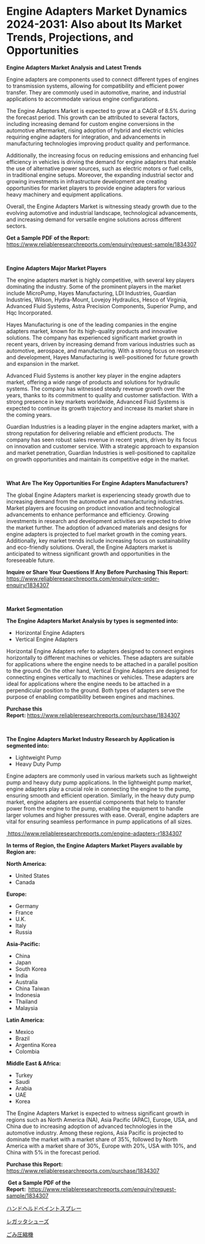 <p><h1>Engine Adapters Market Dynamics 2024-2031: Also about Its Market Trends, Projections, and Opportunities</h1></p><p><strong>Engine Adapters Market Analysis and Latest Trends</strong></p>
<p><p>Engine adapters are components used to connect different types of engines to transmission systems, allowing for compatibility and efficient power transfer. They are commonly used in automotive, marine, and industrial applications to accommodate various engine configurations.</p><p>The Engine Adapters Market is expected to grow at a CAGR of 8.5% during the forecast period. This growth can be attributed to several factors, including increasing demand for custom engine conversions in the automotive aftermarket, rising adoption of hybrid and electric vehicles requiring engine adapters for integration, and advancements in manufacturing technologies improving product quality and performance.</p><p>Additionally, the increasing focus on reducing emissions and enhancing fuel efficiency in vehicles is driving the demand for engine adapters that enable the use of alternative power sources, such as electric motors or fuel cells, in traditional engine setups. Moreover, the expanding industrial sector and growing investments in infrastructure development are creating opportunities for market players to provide engine adapters for various heavy machinery and equipment applications.</p><p>Overall, the Engine Adapters Market is witnessing steady growth due to the evolving automotive and industrial landscape, technological advancements, and increasing demand for versatile engine solutions across different sectors.</p></p>
<p><strong>Get a Sample PDF of the Report:&nbsp;</strong> <a href="https://www.reliableresearchreports.com/enquiry/request-sample/1834307">https://www.reliableresearchreports.com/enquiry/request-sample/1834307</a></p>
<p>&nbsp;</p>
<p><strong>Engine Adapters Major Market Players</strong></p>
<p><p>The engine adapters market is highly competitive, with several key players dominating the industry. Some of the prominent players in the market include MicroPump, Hayes Manufacturing, LDI Industries, Guardian Industries, Wilson, Hydra-Mount, Lovejoy Hydraulics, Hesco of Virginia, Advanced Fluid Systems, Astra Precision Components, Superior Pump, and Hqc Incorporated.</p><p>Hayes Manufacturing is one of the leading companies in the engine adapters market, known for its high-quality products and innovative solutions. The company has experienced significant market growth in recent years, driven by increasing demand from various industries such as automotive, aerospace, and manufacturing. With a strong focus on research and development, Hayes Manufacturing is well-positioned for future growth and expansion in the market.</p><p>Advanced Fluid Systems is another key player in the engine adapters market, offering a wide range of products and solutions for hydraulic systems. The company has witnessed steady revenue growth over the years, thanks to its commitment to quality and customer satisfaction. With a strong presence in key markets worldwide, Advanced Fluid Systems is expected to continue its growth trajectory and increase its market share in the coming years.</p><p>Guardian Industries is a leading player in the engine adapters market, with a strong reputation for delivering reliable and efficient products. The company has seen robust sales revenue in recent years, driven by its focus on innovation and customer service. With a strategic approach to expansion and market penetration, Guardian Industries is well-positioned to capitalize on growth opportunities and maintain its competitive edge in the market.</p></p>
<p>&nbsp;</p>
<p><strong>What Are The Key Opportunities For Engine Adapters Manufacturers?</strong></p>
<p><p>The global Engine Adapters market is experiencing steady growth due to increasing demand from the automotive and manufacturing industries. Market players are focusing on product innovation and technological advancements to enhance performance and efficiency. Growing investments in research and development activities are expected to drive the market further. The adoption of advanced materials and designs for engine adapters is projected to fuel market growth in the coming years. Additionally, key market trends include increasing focus on sustainability and eco-friendly solutions. Overall, the Engine Adapters market is anticipated to witness significant growth and opportunities in the foreseeable future.</p></p>
<p><strong>Inquire or Share Your Questions If Any Before Purchasing This Report:</strong> <a href="https://www.reliableresearchreports.com/enquiry/pre-order-enquiry/1834307">https://www.reliableresearchreports.com/enquiry/pre-order-enquiry/1834307</a></p>
<p>&nbsp;</p>
<p><strong>Market Segmentation</strong></p>
<p><strong>The Engine Adapters Market Analysis by types is segmented into:</strong></p>
<p><ul><li>Horizontal Engine Adapters</li><li>Vertical Engine Adapters</li></ul></p>
<p><p>Horizontal Engine Adapters refer to adapters designed to connect engines horizontally to different machines or vehicles. These adapters are suitable for applications where the engine needs to be attached in a parallel position to the ground. On the other hand, Vertical Engine Adapters are designed for connecting engines vertically to machines or vehicles. These adapters are ideal for applications where the engine needs to be attached in a perpendicular position to the ground. Both types of adapters serve the purpose of enabling compatibility between engines and machines.</p></p>
<p><strong>Purchase this Report:&nbsp;</strong><a href="https://www.reliableresearchreports.com/purchase/1834307">https://www.reliableresearchreports.com/purchase/1834307</a></p>
<p>&nbsp;</p>
<p><strong>The Engine Adapters Market Industry Research by Application is segmented into:</strong></p>
<p><ul><li>Lightweight Pump</li><li>Heavy Duty Pump</li></ul></p>
<p><p>Engine adapters are commonly used in various markets such as lightweight pump and heavy duty pump applications. In the lightweight pump market, engine adapters play a crucial role in connecting the engine to the pump, ensuring smooth and efficient operation. Similarly, in the heavy duty pump market, engine adapters are essential components that help to transfer power from the engine to the pump, enabling the equipment to handle larger volumes and higher pressures with ease. Overall, engine adapters are vital for ensuring seamless performance in pump applications of all sizes.</p></p>
<p><a href="https://www.reliableresearchreports.com/engine-adapters-r1834307">&nbsp;https://www.reliableresearchreports.com/engine-adapters-r1834307</a></p>
<p><strong>In terms of Region, the Engine Adapters Market Players available by Region are:</strong></p>
<p>
    <p> <strong> North America: </strong>
        <ul>
            <li>United States</li>
            <li>Canada</li>
        </ul>
        </p> 
    <p> <strong> Europe: </strong>
        <ul>
            <li>Germany</li>
            <li>France</li>
            <li>U.K.</li>
            <li>Italy</li>
            <li>Russia</li>
        </ul>
        </p> 
    <p> <strong> Asia-Pacific: </strong>
        <ul>
            <li>China</li>
            <li>Japan</li>
            <li>South Korea</li>
            <li>India</li>
            <li>Australia</li>
            <li>China Taiwan</li>
            <li>Indonesia</li>
            <li>Thailand</li>
            <li>Malaysia</li>
        </ul>
        </p> 
    <p> <strong> Latin America: </strong>
        <ul>
            <li>Mexico</li>
            <li>Brazil</li>
            <li>Argentina Korea</li>
            <li>Colombia</li>
        </ul>
        </p> 
    <p> <strong> Middle East & Africa: </strong>
        <ul>
            <li>Turkey</li>
            <li>Saudi</li>
            <li>Arabia</li>
            <li>UAE</li>
            <li>Korea</li>
        </ul>
    </p>
    </p>
<p><p>The Engine Adapters Market is expected to witness significant growth in regions such as North America (NA), Asia Pacific (APAC), Europe, USA, and China due to increasing adoption of advanced technologies in the automotive industry. Among these regions, Asia Pacific is projected to dominate the market with a market share of 35%, followed by North America with a market share of 30%, Europe with 20%, USA with 10%, and China with 5% in the forecast period.</p></p>
<p><strong>Purchase this Report: </strong><a href="https://www.reliableresearchreports.com/purchase/1834307">https://www.reliableresearchreports.com/purchase/1834307</a></p>
<p>&nbsp;<strong>Get a Sample PDF of the Report:&nbsp;&nbsp;</strong><a href="https://www.reliableresearchreports.com/enquiry/request-sample/1834307">https://www.reliableresearchreports.com/enquiry/request-sample/1834307</a></p>
<p><strong></strong></p>
<p><p><a href="https://github.com/SarahFahey88/Market-Research-Report-List-1/blob/main/961245736787.md">ハンドヘルドペイントスプレー</a></p><p><a href="https://medium.com/@diegoskiles2023/%E3%83%AC%E3%82%AC%E3%83%83%E3%82%BF%E3%82%B7%E3%83%A5%E3%83%BC%E3%82%BA%E3%81%AE%E5%B8%82%E5%A0%B4%E8%A6%8F%E6%A8%A1-%E5%B8%82%E5%A0%B4%E5%8B%95%E5%90%91%E3%81%A8%E5%B8%82%E5%A0%B4%E4%BA%88%E6%B8%AC-2024%E5%B9%B4%E3%81%8B%E3%82%892031%E5%B9%B4-7ebe110f26f0">レガッタシューズ</a></p><p><a href="https://medium.com/@diegoskiles2023/%E3%81%94%E3%81%BF%E5%9C%A7%E7%B8%AE%E6%A9%9F%E5%B8%82%E5%A0%B4-%E7%AB%B6%E4%BA%89%E5%88%86%E6%9E%90-%E5%B8%82%E5%A0%B4%E3%83%88%E3%83%AC%E3%83%B3%E3%83%89-2031%E5%B9%B4%E3%81%BE%E3%81%A7%E3%81%AE%E4%BA%88%E6%B8%AC-4796a39d0108">ごみ圧縮機</a></p></p>